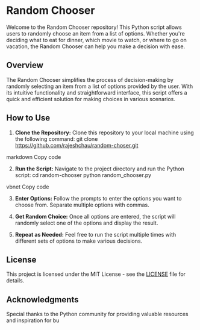 # Random Chooser

Welcome to the Random Chooser repository! This Python script allows users to randomly choose an item from a list of options. Whether you're deciding what to eat for dinner, which movie to watch, or where to go on vacation, the Random Chooser can help you make a decision with ease.

## Overview

The Random Chooser simplifies the process of decision-making by randomly selecting an item from a list of options provided by the user. With its intuitive functionality and straightforward interface, this script offers a quick and efficient solution for making choices in various scenarios.

## How to Use

1. **Clone the Repository:** Clone this repository to your local machine using the following command:
git clone https://github.com/rajeshchau/random-choser.git

markdown
Copy code

2. **Run the Script:** Navigate to the project directory and run the Python script:
cd random-chooser
python random_chooser.py

vbnet
Copy code

3. **Enter Options:** Follow the prompts to enter the options you want to choose from. Separate multiple options with commas.

4. **Get Random Choice:** Once all options are entered, the script will randomly select one of the options and display the result.

5. **Repeat as Needed:** Feel free to run the script multiple times with different sets of options to make various decisions.

## License

This project is licensed under the MIT License - see the [LICENSE](LICENSE) file for details.

## Acknowledgments

Special thanks to the Python community for providing valuable resources and inspiration for bu
